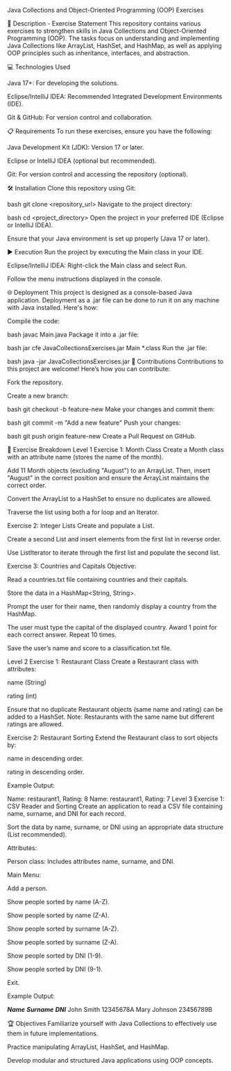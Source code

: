 Java Collections and Object-Oriented Programming (OOP) Exercises

📄 Description - Exercise Statement
This repository contains various exercises to strengthen skills in Java Collections and Object-Oriented Programming (OOP). The tasks focus on understanding and implementing Java Collections like ArrayList, HashSet, and HashMap, as well as applying OOP principles such as inheritance, interfaces, and abstraction.

💻 Technologies Used

Java 17+: For developing the solutions.

Eclipse/IntelliJ IDEA: Recommended Integrated Development Environments (IDE).

Git & GitHub: For version control and collaboration.

📋 Requirements
To run these exercises, ensure you have the following:

Java Development Kit (JDK): Version 17 or later.

Eclipse or IntelliJ IDEA (optional but recommended).

Git: For version control and accessing the repository (optional).

🛠️ Installation
Clone this repository using Git:

bash
git clone <repository_url>
Navigate to the project directory:

bash
cd <project_directory>
Open the project in your preferred IDE (Eclipse or IntelliJ IDEA).

Ensure that your Java environment is set up properly (Java 17 or later).

▶️ Execution
Run the project by executing the Main class in your IDE.

Eclipse/IntelliJ IDEA: Right-click the Main class and select Run.

Follow the menu instructions displayed in the console.

🌐 Deployment
This project is designed as a console-based Java application. Deployment as a .jar file can be done to run it on any machine with Java installed. Here's how:

Compile the code:

bash
javac Main.java
Package it into a .jar file:

bash
jar cfe JavaCollectionsExercises.jar Main *.class
Run the .jar file:

bash
java -jar JavaCollectionsExercises.jar
🤝 Contributions
Contributions to this project are welcome! Here’s how you can contribute:

Fork the repository.

Create a new branch:

bash
git checkout -b feature-new
Make your changes and commit them:

bash
git commit -m "Add a new feature"
Push your changes:

bash
git push origin feature-new
Create a Pull Request on GitHub.

📂 Exercise Breakdown
Level 1
Exercise 1: Month Class
Create a Month class with an attribute name (stores the name of the month).

Add 11 Month objects (excluding "August") to an ArrayList. Then, insert "August" in the correct position and ensure the ArrayList maintains the correct order.

Convert the ArrayList to a HashSet to ensure no duplicates are allowed.

Traverse the list using both a for loop and an Iterator.

Exercise 2: Integer Lists
Create and populate a List<Integer>.

Create a second List<Integer> and insert elements from the first list in reverse order.

Use ListIterator to iterate through the first list and populate the second list.

Exercise 3: Countries and Capitals
Objective:

Read a countries.txt file containing countries and their capitals.

Store the data in a HashMap<String, String>.

Prompt the user for their name, then randomly display a country from the HashMap.

The user must type the capital of the displayed country. Award 1 point for each correct answer. Repeat 10 times.

Save the user’s name and score to a classification.txt file.

Level 2
Exercise 1: Restaurant Class
Create a Restaurant class with attributes:

name (String)

rating (int)

Ensure that no duplicate Restaurant objects (same name and rating) can be added to a HashSet. Note: Restaurants with the same name but different ratings are allowed.

Exercise 2: Restaurant Sorting
Extend the Restaurant class to sort objects by:

name in descending order.

rating in descending order.

Example Output:

Name: restaurant1, Rating: 8
Name: restaurant1, Rating: 7
Level 3
Exercise 1: CSV Reader and Sorting
Create an application to read a CSV file containing name, surname, and DNI for each record.

Sort the data by name, surname, or DNI using an appropriate data structure (List recommended).

Attributes:

Person class: Includes attributes name, surname, and DNI.

Main Menu:

Add a person.

Show people sorted by name (A-Z).

Show people sorted by name (Z-A).

Show people sorted by surname (A-Z).

Show people sorted by surname (Z-A).

Show people sorted by DNI (1-9).

Show people sorted by DNI (9-1).

Exit.

Example Output:

___Name___   ___Surname___    ___DNI___
John         Smith            12345678A
Mary         Johnson          23456789B

🏆 Objectives
Familiarize yourself with Java Collections to effectively use them in future implementations.

Practice manipulating ArrayList, HashSet, and HashMap.

Develop modular and structured Java applications using OOP concepts.
